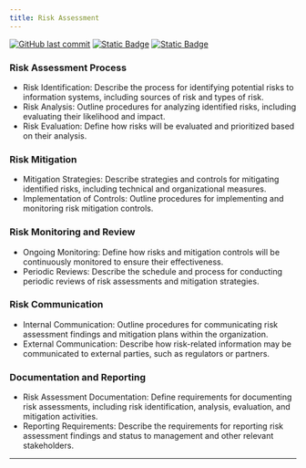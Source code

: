 ```yaml
---
title: Risk Assessment
---
```

[![GitHub last commit][commitbadge]][commits]
[![Static Badge](https://img.shields.io/badge/Revision_History-gray?logo=searxng&logoColor=ffffff)][commits]
[![Static Badge](https://img.shields.io/badge/Approved-darkgreen?logo=ticktick&logoColor=ffffff)][commits]

<!--bodytext-->
### Risk Assessment Process

* Risk Identification: Describe the process for identifying potential risks to information systems, including sources of risk and types of risk.
* Risk Analysis: Outline procedures for analyzing identified risks, including evaluating their likelihood and impact.
* Risk Evaluation: Define how risks will be evaluated and prioritized based on their analysis.

### Risk Mitigation

* Mitigation Strategies: Describe strategies and controls for mitigating identified risks, including technical and organizational measures.
* Implementation of Controls: Outline procedures for implementing and monitoring risk mitigation controls.
  
### Risk Monitoring and Review

* Ongoing Monitoring: Define how risks and mitigation controls will be continuously monitored to ensure their effectiveness.
* Periodic Reviews: Describe the schedule and process for conducting periodic reviews of risk assessments and mitigation strategies.
  
### Risk Communication

* Internal Communication: Outline procedures for communicating risk assessment findings and mitigation plans within the organization.
* External Communication: Describe how risk-related information may be communicated to external parties, such as regulators or partners.
  
### Documentation and Reporting

* Risk Assessment Documentation: Define requirements for documenting risk assessments, including risk identification, analysis, evaluation, and mitigation activities.
* Reporting Requirements: Describe the requirements for reporting risk assessment findings and status to management and other relevant stakeholders.

*** 

<!--ref links -->
[commitbadge]: https://img.shields.io/github/last-commit/jluufigma/grc-docs?path=gov%2Fra.md&logo=figma&logoColor=white&label=last%20updated&color=darkgreen
[commits]: https://github.com/jluufigma/grc-docs/commits/main/gov/ra.md